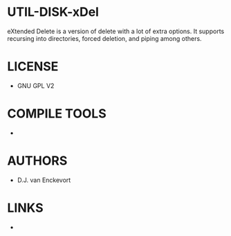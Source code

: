 UTIL-DISK-xDel
==============

eXtended Delete is a version of delete with a lot of extra options. It supports recursing into directories, forced deletion, and piping among others.


LICENSE
===============
* GNU GPL V2

COMPILE TOOLS
===============
* 

AUTHORS
===============
* D.J. van Enckevort

LINKS
===============
* 
